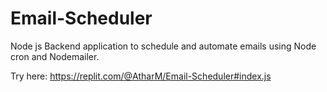 # Email-Scheduler
Node js Backend application to schedule and automate emails using Node cron and Nodemailer.

Try here:
https://replit.com/@AtharM/Email-Scheduler#index.js